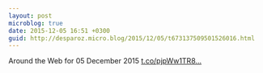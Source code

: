 ```yaml
---
layout: post
microblog: true
date: 2015-12-05 16:51 +0300
guid: http://desparoz.micro.blog/2015/12/05/t673137509501526016.html
---
```

Around the Web for 05 December 2015 [t.co/pjpWw1TR8...](https://t.co/pjpWw1TR8y)
